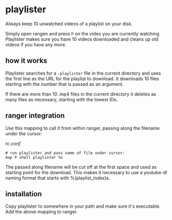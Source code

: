 # playlister
Always keep 10 unwatched videos of a playlist on your disk. 

Simply open rangen and press `P` on the video you are currently watching. Playlister makes sure you have 10 videos downloaded and cleans up old videos if you have any more.

## how it works
Playlister searches for a `.playlister` file in the current directory and uses the first line as the URL for the playlist to download. It downloads 10 files starting with the number that is passed as an argument.

If there are more than 10 .mp4 files in the current directory it deletes as many files as necessary, starting with the lowest IDs.

## ranger integration

Use this mapping to call it from within ranger, passing along the filename under the cursor:

_rc.conf_

    # run playlister and pass name of file under cursor:
    map P shell playlister %s

The passed along filename will be cut off at the first space and used as starting point for the download. This makes it necessary to use a youtube-dl naming format that starts with %(playlist_index)s.

## installation

Copy playlister to somewhere in your path and make sure it's executable. Add the above mapping to ranger.